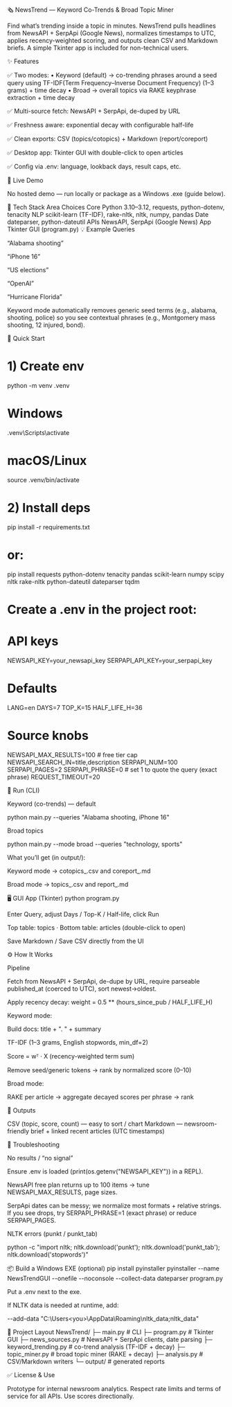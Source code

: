 🗞️ NewsTrend — Keyword Co-Trends & Broad Topic Miner

Find what’s trending inside a topic in minutes.
NewsTrend pulls headlines from NewsAPI + SerpApi (Google News), normalizes timestamps to UTC, applies recency-weighted scoring, and outputs clean CSV and Markdown briefs. A simple Tkinter app is included for non-technical users.

✨ Features

✅ Two modes:
• Keyword (default) → co-trending phrases around a seed query using TF-IDF(Term Frequency–Inverse Document Frequency) (1–3 grams) + time decay
• Broad → overall topics via RAKE keyphrase extraction + time decay

✅ Multi-source fetch: NewsAPI + SerpApi, de-duped by URL

✅ Freshness aware: exponential decay with configurable half-life

✅ Clean exports: CSV (topics/cotopics) + Markdown (report/coreport)

✅ Desktop app: Tkinter GUI with double-click to open articles

✅ Config via .env: language, lookback days, result caps, etc.

🔗 Live Demo

No hosted demo — run locally or package as a Windows .exe (guide below).

🧰 Tech Stack
Area	Choices
Core	Python 3.10–3.12, requests, python-dotenv, tenacity
NLP	scikit-learn (TF-IDF), rake-nltk, nltk, numpy, pandas
Date	dateparser, python-dateutil
APIs	NewsAPI, SerpApi (Google News)
App	Tkinter GUI (program.py)
💡 Example Queries

“Alabama shooting”

“iPhone 16”

“US elections”

“OpenAI”

“Hurricane Florida”

Keyword mode automatically removes generic seed terms (e.g., alabama, shooting, police) so you see contextual phrases (e.g., Montgomery mass shooting, 12 injured, bond).

🚀 Quick Start
# 1) Create env
python -m venv .venv
# Windows
.venv\Scripts\activate
# macOS/Linux
source .venv/bin/activate

# 2) Install deps
pip install -r requirements.txt
# or:
pip install requests python-dotenv tenacity pandas scikit-learn numpy scipy nltk rake-nltk python-dateutil dateparser tqdm


# Create a .env in the project root:

# API keys
NEWSAPI_KEY=your_newsapi_key
SERPAPI_API_KEY=your_serpapi_key

# Defaults
LANG=en
DAYS=7
TOP_K=15
HALF_LIFE_H=36

# Source knobs
NEWSAPI_MAX_RESULTS=100          # free tier cap
NEWSAPI_SEARCH_IN=title,description
SERPAPI_NUM=100
SERPAPI_PAGES=2
SERPAPI_PHRASE=0                 # set 1 to quote the query (exact phrase)
REQUEST_TIMEOUT=20

🧪 Run (CLI)

Keyword (co-trends) — default

python main.py --queries "Alabama shooting, iPhone 16"


Broad topics

python main.py --mode broad --queries "technology, sports"


What you’ll get (in output/):

Keyword mode → cotopics_<slug>.csv and coreport_<slug>.md

Broad mode → topics_<slug>.csv and report_<slug>.md

🖥️ GUI App (Tkinter)
python program.py


Enter Query, adjust Days / Top-K / Half-life, click Run

Top table: topics · Bottom table: articles (double-click to open)

Save Markdown / Save CSV directly from the UI

⚙️ How It Works

Pipeline

Fetch from NewsAPI + SerpApi, de-dupe by URL, require parseable published_at (coerced to UTC), sort newest→oldest.

Apply recency decay:
weight = 0.5 ** (hours_since_pub / HALF_LIFE_H)

Keyword mode:

Build docs: title + ". " + summary

TF-IDF (1–3 grams, English stopwords, min_df=2)

Score = wᵀ · X (recency-weighted term sum)

Remove seed/generic tokens → rank by normalized score (0–10)

Broad mode:

RAKE per article → aggregate decayed scores per phrase → rank

🧩 Outputs

CSV (topic, score, count) — easy to sort / chart
Markdown — newsroom-friendly brief + linked recent articles (UTC timestamps)

🧯 Troubleshooting

No results / “no signal”

Ensure .env is loaded (print(os.getenv("NEWSAPI_KEY")) in a REPL).

NewsAPI free plan returns up to 100 items → tune NEWSAPI_MAX_RESULTS, page sizes.

SerpApi dates can be messy; we normalize most formats + relative strings.
If you see drops, try SERPAPI_PHRASE=1 (exact phrase) or reduce SERPAPI_PAGES.

NLTK errors (punkt / punkt_tab)

python -c "import nltk; nltk.download('punkt'); nltk.download('punkt_tab'); nltk.download('stopwords')"

📦 Build a Windows EXE (optional)
pip install pyinstaller
pyinstaller --name NewsTrendGUI --onefile --noconsole --collect-data dateparser program.py


Put a .env next to the exe.

If NLTK data is needed at runtime, add:

--add-data "C:\Users\<you>\AppData\Roaming\nltk_data;nltk_data"

📁 Project Layout
NewsTrend/
 ├─ main.py                # CLI
 ├─ program.py             # Tkinter GUI
 ├─ news_sources.py        # NewsAPI + SerpApi clients, date parsing
 ├─ keyword_trending.py    # co-trend analysis (TF-IDF + decay)
 ├─ topic_miner.py         # broad topic miner (RAKE + decay)
 ├─ analysis.py            # CSV/Markdown writers
 └─ output/                # generated reports

✅ License & Use

Prototype for internal newsroom analytics.
Respect rate limits and terms of service for all APIs. Use scores directionally.